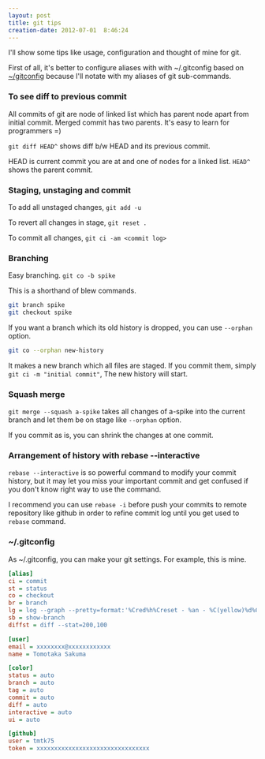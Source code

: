 ```yaml
---
layout: post
title: git tips
creation-date: 2012-07-01  8:46:24
---
```

I'll show some tips like usage, configuration and thought of mine for git.

First of all, it's better to configure aliases with with ~/.gitconfig based on [~/gitconfig](#gitconfig)
because I'll notate with my aliases of git sub-commands.


### To see diff to previous commit
All commits of git are node of linked list which has parent node apart from initial commit.
Merged commit has two parents. It's easy to learn for programmers =)

`git diff HEAD^` shows diff b/w HEAD and its previous commit.

HEAD is current commit you are at and one of nodes for a linked list.
`HEAD^` shows the parent commit.


### Staging, unstaging and commit
To add all unstaged changes, `git add -u`

To revert all changes in stage, `git reset .`

To commit all changes, `git ci -am <commit log>`


### Branching
Easy branching. `git co -b spike`

This is a shorthand of blew commands.

```bash
git branch spike
git checkout spike
```

If you want a branch which its old history is dropped, you can use `--orphan` option.

```bash
git co --orphan new-history
```

It makes a new branch which all files are staged.
If you commit them, simply `git ci -m "initial commit"`, The new history will start.


### Squash merge
`git merge --squash a-spike` takes all changes of a-spike into the current branch and let them be on stage like `--orphan` option.

If you commit as is, you can shrink the changes at one commit.


### Arrangement of history with rebase --interactive
`rebase --interactive` is so powerful command to modify your commit history,
but it may let you miss your important commit and get confused
if you don't know right way to use the command.

I recommend you can use `rebase -i` before push your commits to remote repository like github
in order to refine commit log until you get used to `rebase` command.


### ~/.gitconfig
As ~/.gitconfig, you can make your git settings. For example, this is mine.

```ini
[alias]
ci = commit
st = status
co = checkout
br = branch
lg = log --graph --pretty=format:'%Cred%h%Creset - %an - %C(yellow)%d%Creset %s %Cgreen(%cr)%Creset' --abbrev-commit --date=relative
sb = show-branch
diffst = diff --stat=200,100

[user]
email = xxxxxxxx@xxxxxxxxxxxx
name = Tomotaka Sakuma

[color]
status = auto
branch = auto
tag = auto
commit = auto
diff = auto
interactive = auto
ui = auto

[github]
user = tmtk75
token = xxxxxxxxxxxxxxxxxxxxxxxxxxxxxxxx
```
